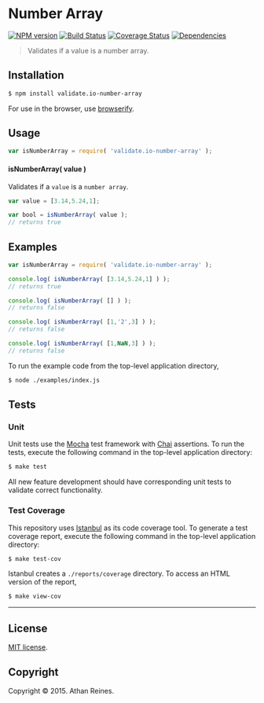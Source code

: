 Number Array
===
[![NPM version][npm-image]][npm-url] [![Build Status][travis-image]][travis-url] [![Coverage Status][coveralls-image]][coveralls-url] [![Dependencies][dependencies-image]][dependencies-url]

> Validates if a value is a number array.


## Installation

``` bash
$ npm install validate.io-number-array
```

For use in the browser, use [browserify](https://github.com/substack/node-browserify).


## Usage

``` javascript
var isNumberArray = require( 'validate.io-number-array' );
```

#### isNumberArray( value )

Validates if a `value` is a `number array`.

``` javascript
var value = [3.14,5.24,1];

var bool = isNumberArray( value );
// returns true
```


## Examples

``` javascript
var isNumberArray = require( 'validate.io-number-array' );

console.log( isNumberArray( [3.14,5.24,1] ) );
// returns true

console.log( isNumberArray( [] ) );
// returns false

console.log( isNumberArray( [1,'2',3] ) );
// returns false

console.log( isNumberArray( [1,NaN,3] ) );
// returns false
```

To run the example code from the top-level application directory,

``` bash
$ node ./examples/index.js
```


## Tests

### Unit

Unit tests use the [Mocha](http://mochajs.org) test framework with [Chai](http://chaijs.com) assertions. To run the tests, execute the following command in the top-level application directory:

``` bash
$ make test
```

All new feature development should have corresponding unit tests to validate correct functionality.


### Test Coverage

This repository uses [Istanbul](https://github.com/gotwarlost/istanbul) as its code coverage tool. To generate a test coverage report, execute the following command in the top-level application directory:

``` bash
$ make test-cov
```

Istanbul creates a `./reports/coverage` directory. To access an HTML version of the report,

``` bash
$ make view-cov
```


---
## License

[MIT license](http://opensource.org/licenses/MIT). 


## Copyright

Copyright &copy; 2015. Athan Reines.


[npm-image]: http://img.shields.io/npm/v/validate.io-number-array.svg
[npm-url]: https://npmjs.org/package/validate.io-number-array

[travis-image]: http://img.shields.io/travis/validate-io/number-array/master.svg
[travis-url]: https://travis-ci.org/validate-io/number-array

[coveralls-image]: https://img.shields.io/coveralls/validate-io/number-array/master.svg
[coveralls-url]: https://coveralls.io/r/validate-io/number-array?branch=master

[dependencies-image]: http://img.shields.io/david/validate-io/number-array.svg
[dependencies-url]: https://david-dm.org/validate-io/number-array

[dev-dependencies-image]: http://img.shields.io/david/dev/validate-io/number-array.svg
[dev-dependencies-url]: https://david-dm.org/dev/validate-io/number-array

[github-issues-image]: http://img.shields.io/github/issues/validate-io/number-array.svg
[github-issues-url]: https://github.com/validate-io/number-array/issues
